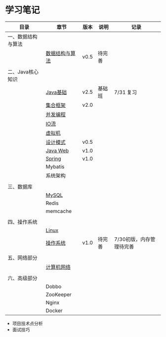 # 学习笔记

| 目录               | 章节                                                       | 版本 | 说明   | 记录                     |
| ------------------ | ---------------------------------------------------------- | ---- | ------ | ------------------------ |
| 一、数据结构与算法 |                                                            |      |        |                          |
|                    | [数据结构与算法](notes/数据结构与算法.md)                  | v0.5 | 待完善 |                          |
|                    |                                                            |      |        |                          |
| 二、Java核心知识   |                                                            |      |        |                          |
|                    | [Java基础](notes/JavaArchitecture/01%20Java%20基础.md)     | v2.5 | 基础班 | 7/31 复习                |
|                    | [集合框架](notes/JavaArchitecture/02%20Java%20集合框架.md) | v2.0 |        |                          |
|                    | [并发编程](notes/JavaArchitecture/03%20Java%20并发编程.md) |      |        |                          |
|                    | [IO流](notes/JavaArchitecture/04%20Java%20IO.md)           |      |        |                          |
|                    | [虚拟机](notes/JavaArchitecture/05%20Java%20虚拟机.md)     |      |        |                          |
|                    | [设计模式](notes/JavaArchitecture/06%20设计模式.md)        | v0.5 |        |                          |
|                    | [Java Web](notes/JavaArchitecture/07%20Java%20Web.md)      | v1.0 |        |                          |
|                    | [Spring](notes/JavaWeb/Spring.md)                          | v1.0 |        |                          |
|                    | Mybatis                                                    |      |        |                          |
|                    | 系统架构                                                   |      |        |                          |
|                    |                                                            |      |        |                          |
| 三、数据库         |                                                            |      |        |                          |
|                    | [MySQL](notes/MySQL.md)                                    |      |        |                          |
|                    | Redis                                                      |      |        |                          |
|                    | memcache                                                   |      |        |                          |
|                    |                                                            |      |        |                          |
| 四、操作系统       |                                                            |      |        |                          |
|                    | [Linux](notes/Linux.md)                                    |      |        |                          |
|                    | [操作系统](notes/操作系统.md)                              | v1.0 | 待完善 | 7/30初版，内存管理待完善 |
|                    |                                                            |      |        |                          |
| 五、网络部分       |                                                            |      |        |                          |
|                    | [计算机网络](notes/计算机网络.md)                          |      |        |                          |
|                    |                                                            |      |        |                          |
| 六、高级部分       |                                                            |      |        |                          |
|                    | Dobbo                                                      |      |        |                          |
|                    | ZooKeeper                                                  |      |        |                          |
|                    | Nginx                                                      |      |        |                          |
|                    | Docker                                                     |      |        |                          |



- 项目技术点分析
- 面试技巧



